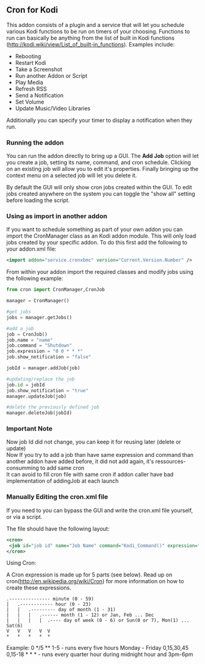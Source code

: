 ## Cron for Kodi

This addon consists of a plugin and a service that will let you schedule various Kodi functions to be run on timers of your choosing. Functions to run can basically be anything from the list of built in Kodi functions (http://kodi.wiki/view/List_of_built-in_functions). Examples include: 

* Rebooting
* Restart Kodi
* Take a Screenshot
* Run another Addon or Script
* Play Media
* Refresh RSS
* Send a Notification
* Set Volume
* Update Music/Video Libraries

Additionally you can specify your timer to display a notification when they run. 


### Running the addon

You can run the addon directly to bring up a GUI. The __Add Job__ option will let you create a job, setting its name, command, and cron schedule. Clicking on an existing job will allow you to edit it's properties. Finally bringing up the context menu on a selected job will let you delete it. 

By default the GUI will only show cron jobs created within the GUI. To edit jobs created anywhere on the system you can toggle the "show all" setting before loading the script. 

### Using as import in another addon

If you want to schedule something as part of your own addon you can import the CronManager class as an Kodi addon module. This will only load jobs created by your specific addon. To do this first add the following to your addon.xml file: 

```xml 
<import addon="service.cronxbmc" version="Current.Version.Number" />
```

From within your addon import the required classes and modify jobs using the following example:


```python 
from cron import CronManager,CronJob

manager = CronManager()

#get jobs
jobs = manager.getJobs()

#add a job
job = CronJob()
job.name = "name"
job.command = "Shutdown"
job.expression = "0 0 * * *"
job.show_notification = "false"

jobId = manager.addJob(job)

#updating/replace the job
job.id = jobId
job.show_notification = "true"
manager.updateJob(job)

#delete the previously defined job
manager.deleteJob(jobId)

```
### Important Note 
Now job Id did not change, you can keep it for reusing later (delete or update)  
Now If you try to add a job than have same expression and command than another addon have added before, it did not add again, it's ressources-consumming to add same cron  
It can avoid to fill cron file with same cron if addon caller have bad implementation of addingJob at each launch

### Manually Editing the cron.xml file

If you need to you can bypass the GUI and write the cron.xml file yourself, or via a script.  

The file should have the following layout:

```xml 
<cron>
 <job id="job id" name="Job Name" command="Kodi_Command()" expression="* * * * *" show_notification="true/false" />
</cron>
```

Using Cron:

A Cron expression is made up for 5 parts (see below). Read up on cron(http://en.wikipedia.org/wiki/Cron) for more information on how to create these expressions.

    .--------------- minute (0 - 59)
    |   .------------ hour (0 - 23)
    |   |   .--------- day of month (1 - 31)
    |   |   |   .------ month (1 - 12) or Jan, Feb ... Dec
    |   |   |   |  .---- day of week (0 - 6) or Sun(0 or 7), Mon(1) ... Sat(6)
    V   V   V   V  V
    *   *   *   *  *
Example:
	0 */5 ** 1-5 - runs every five hours Monday - Friday
	0,15,30,45 0,15-18 * * * - runs every quarter hour during midnight hour and 3pm-6pm


